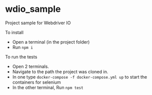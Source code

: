 # wdio_sample
Project sample for Webdriver IO

To install
- Open a terminal (in the project folder)
- Run `npm i`

To run the tests

- Open 2 terminals.
- Navigate to the path the project was cloned in.
- In one type `docker-compose -f docker-compose.yml up` to start the containers for selenium
- In the other terminal, Run `npm test`